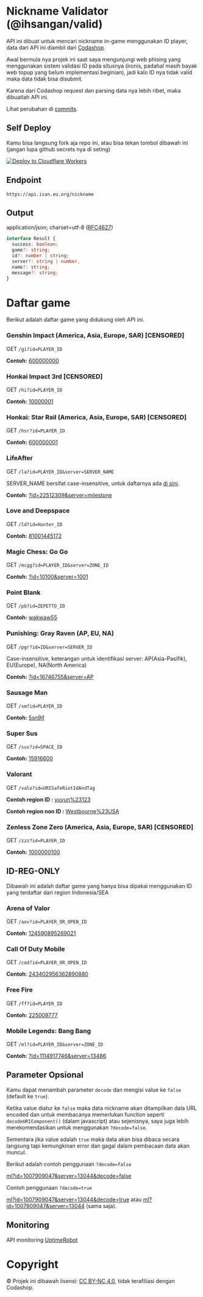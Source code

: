 # Nickname Validator (@ihsangan/valid)
API ini dibuat untuk mencari nickname in-game menggunakan ID player, data dari API ini diambil dari [Codashop](https://www.codashop.com/).

Awal bermula nya projek ini saat saya mengunjungi web phising yang menggunakan sistem validasi ID pada situsnya (ironis, padahal masih bayak web topup yang belum implementasi beginian), jadi kalo ID nya tidak valid maka data tidak bisa disubmit.

Karena dari Codashop request dan parsing data nya lebih ribet, maka dibuatlah API ini.

Lihat perubahan di [commits](https://github.com/ihsangan/valid/commits/main/).
## Self Deploy
Kamu bisa langsung fork aja repo ini, atau bisa tekan tombol dibawah ini (jangan lupa github secrets nya di seting)

[![Deploy to Cloudflare Workers](https://deploy.workers.cloudflare.com/button)](https://deploy.workers.cloudflare.com/?url=https://github.com/ihsangan/valid)
## Endpoint
```
https://api.isan.eu.org/nickname
```
## Output
application/json; charset=utf-8 ([RFC4627](https://datatracker.ietf.org/doc/html/rfc4627))
```ts
interface Result {
  success: boolean;
  game?: string;
  id?: number | string;
  server?: string | number,
  name?: string;
  message?: string;
}
```
# Daftar game
Berikut adalah daftar game yang didukung oleh API ini.
### Genshin Impact (America, Asia, Europe, SAR) [CENSORED]
GET `/gi?id=PLAYER_ID`

**Contoh:** [600000000](https://api.isan.eu.org/nickname/gi?id=600000000)
### Honkai Impact 3rd [CENSORED]
GET `/hi?id=PLAYER_ID`

**Contoh:** [10000001](https://api.isan.eu.org/nickname/hi?id=10000001)
### Honkai: Star Rail (America, Asia, Europe, SAR) [CENSORED]
GET `/hsr?id=PLAYER_ID`

**Contoh:** [600000001](https://api.isan.eu.org/nickname/hsr?id=600000001)
### LifeAfter
GET `/la?id=PLAYER_ID&server=SERVER_NAME`

SERVER_NAME bersifat case-insensitive, untuk daftarnya ada [di sini](https://github.com/ihsangan/valid/blob/main/src/router/la.ts).

**Contoh:** [?id=22512309&server=milestone](https://api.isan.eu.org/nickname/la?id=22512309&server=milestone)
### Love and Deepspace
GET `/ld?id=Hunter_ID`

**Contoh:** [81001445172](https://api.isan.eu.org/nickname/ld?id=81001445172)
### Magic Chess: Go Go
GET `/mcgg?id=PLAYER_ID&server=ZONE_ID`

**Contoh:** [?id=10100&server=1001](https://api.isan.eu.org/nickname/mcgg?id=10100&server=1001)
### Point Blank
GET `/pb?id=ZEPETTO_ID`

**Contoh:** [wakwaw55](https://api.isan.eu.org/nickname/pb?id=wakwaw55)
### Punishing: Gray Raven (AP, EU, NA)
GET `/pgr?id=ID&server=SERVER_ID`

Case-insensitive, keterangan untuk identifikasi server: AP(Asia-Pasifik), EU(Europe), NA(North America)

**Contoh:** [?id=16746755&server=AP](https://api.isan.eu.org/nickname/pgr?id=16746755&server=AP)
### Sausage Man
GET `/sm?id=PLAYER_ID`

**Contoh:** [5sn9jf](https://api.isan.eu.org/nickname/sm?id=5sn9jf)
### Super Sus
GET `/sus?id=SPACE_ID`

**Contoh:** [15916600](https://api.isan.eu.org/nickname/sus?id=15916600)
### Valorant
GET `/valo?id=URISafeRiotIdAndTag`

**Contoh region ID :** [yuyun%23123](https://api.isan.eu.org/nickname/valo?id=yuyun%23123)

**Contoh region non ID :** [Westbourne%23USA](https://api.isan.eu.org/nickname/valo?id=Westbourne%23USA)
### Zenless Zone Zero (America, Asia, Europe, SAR) [CENSORED]
GET `/zzz?id=PLAYER_ID`

**Contoh:** [1000000100](https://api.isan.eu.org/nickname/zzz?id=1000000100)
## ID-REG-ONLY
Dibawah ini adalah daftar game yang hanya bisa dipakai menggunakan ID yang terdaftar dari region Indonesia/SEA
### Arena of Valor
GET `/aov?id=PLAYER_OR_OPEN_ID`

**Contoh:** [124590895269021](https://api.isan.eu.org/nickname/aov?id=124590895269021)
### Call Of Duty Mobile
GET `/cod?id=PLAYER_OR_OPEN_ID`

**Contoh:** [243402956362890880](https://api.isan.eu.org/nickname/codm?id=243402956362890880)
### Free Fire
GET `/ff?id=PLAYER_ID`

**Contoh:** [225009777](https://api.isan.eu.org/nickname/ff?id=225009777)
### Mobile Legends: Bang Bang
GET `/ml?id=PLAYER_ID&server=ZONE_ID`

**Contoh:** [?id=1114917746&server=13486](https://api.isan.eu.org/nickname/ml?id=1114917746&server=13486)
## Parameter Opsional
Kamu dapat menambah parameter `decode` dan mengisi value ke `false` (default ke `true`).

Ketika value diatur ke `false` maka data nickname akan ditampilkan dala URL encoded dan untuk membacanya memerlukan function seperti `decodeURIComponent()` (dalam javascript) atau sejenisnya, saya juga lebih merekomendasikan untuk menggunakan `?decode=false`.

Sementara jika value adalah `true` maka data akan bisa dibaca secara langsung tapi kemungkinan error dan gagal dalam pembacaan data akan muncul.

Berikut adalah contoh penggunaan `?decode=false`

[ml?id=1007909047&server=13044&decode=false](https://api.isan.eu.org/nickname/ml?id=1007909047&server=13044&decode=false)

Contoh penggunaan `?decode=true`

[ml?id=1007909047&server=13044&decode=true](https://api.isan.eu.org/nickname/ml?id=1007909047&server=13044&decode=true) atau [ml?id=1007909047&server=13044](https://api.isan.eu.org/nickname/ml?id=1007909047&server=13044) (sama saja).
## Monitoring
API monitoring [UptimeRobot](https://stats.uptimerobot.com/s9axzR77Fm)
# Copyright
© Projek ini dibawah lisensi: [CC BY-NC 4.0](https://creativecommons.org/licenses/by-nc/4.0/), tidak terafiliasi dengan Codashop.
